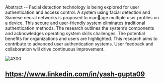 Abstract -- Facial detection technology is being explored for user authentication and access control. A system using facial detection and Siamese neural networks is proposed to manage multiple user profiles on a device. This secure and user-friendly system eliminates traditional authentication methods. The research outlines the system’s components and acknowledges operating system skills challenges. The potential benefits for organizations and users are highlighted. This research aims to contribute to advanced user authentication systems. User feedback and collaboration will drive continuous improvement.

![4300](https://github.com/yash733/An-Implementation-of-Electronic-Device-User-Profile-Switching-using-Facial-Detection/assets/100533686/86b199d4-2c17-4bbe-b57a-bcf6832d67b5)
## https://www.linkedin.com/in/yash-gupta09
